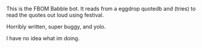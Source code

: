 This is the FBOM Babble bot.  It reads from a eggdrop quotedb and (tries) to read the quotes out loud using festival.

Horribly written, super buggy, and yolo.

I have no idea what im doing.
